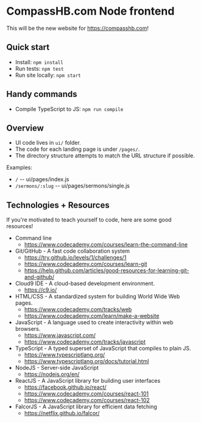 # CompassHB.com Node frontend

This will be the new website for https://compasshb.com!

## Quick start

* Install: `npm install`
* Run tests: `npm test`
* Run site locally: `npm start`

## Handy commands

* Compile TypeScript to JS: `npm run compile`

## Overview

* UI code lives in `ui/` folder.
* The code for each landing page is under `/pages/`.
* The directory structure attempts to match the URL structure if possible.

Examples:

* `/` -- ui/pages/index.js
* `/sermons/:slug` -- ui/pages/sermons/single.js

## Technologies + Resources

If you're motivated to teach yourself to code, here are some good resources!

* Command line
  * https://www.codecademy.com/courses/learn-the-command-line
* Git/GitHub - A fast code collaboration system
  * https://try.github.io/levels/1/challenges/1
  * https://www.codecademy.com/courses/learn-git
  * https://help.github.com/articles/good-resources-for-learning-git-and-github/
* Cloud9 IDE - A cloud-based development environment.
  * https://c9.io/
* HTML/CSS - A standardized system for building World Wide Web pages.
  * https://www.codecademy.com/tracks/web
  * https://www.codecademy.com/learn/make-a-website
* JavaScript - A language used to create interactivity within web browsers.
  * https://www.javascript.com/
  * https://www.codecademy.com/tracks/javascript
* TypeScript - A typed superset of JavaScript that compiles to plain JS.
  * https://www.typescriptlang.org/
  * https://www.typescriptlang.org/docs/tutorial.html
* NodeJS - Server-side JavaScript
  * https://nodejs.org/en/
* ReactJS - A JavaScript library for building user interfaces
  * https://facebook.github.io/react/
  * https://www.codecademy.com/courses/react-101
  * https://www.codecademy.com/courses/react-102
* FalcorJS - A JavaScript library for efficient data fetching
  * https://netflix.github.io/falcor/
